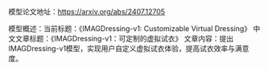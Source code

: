 模型论文地址：https://arxiv.org/abs/2407.12705

模型概述：当前标题：《IMAGDressing-v1: Customizable Virtual Dressing》
中文文章标题：《IMAGDressing-v1：可定制的虚拟试衣》
文章内容：提出IMAGDressing-v1模型，实现用户自定义虚拟试衣体验，提高试衣效率与满意度。
